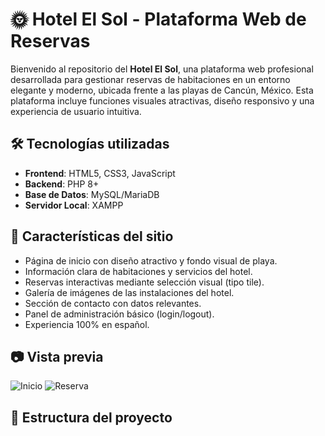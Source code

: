 # 🌞 Hotel El Sol - Plataforma Web de Reservas

Bienvenido al repositorio del **Hotel El Sol**, una plataforma web profesional desarrollada para gestionar reservas de habitaciones en un entorno elegante y moderno, ubicada frente a las playas de Cancún, México. Esta plataforma incluye funciones visuales atractivas, diseño responsivo y una experiencia de usuario intuitiva.

## 🛠️ Tecnologías utilizadas

- **Frontend**: HTML5, CSS3, JavaScript
- **Backend**: PHP 8+
- **Base de Datos**: MySQL/MariaDB
- **Servidor Local**: XAMPP

## 🎨 Características del sitio

- Página de inicio con diseño atractivo y fondo visual de playa.
- Información clara de habitaciones y servicios del hotel.
- Reservas interactivas mediante selección visual (tipo tile).
- Galería de imágenes de las instalaciones del hotel.
- Sección de contacto con datos relevantes.
- Panel de administración básico (login/logout).
- Experiencia 100% en español.

## 📷 Vista previa

![Inicio](img/captura_inicio.png)
![Reserva](img/captura_reserva.png)

## 🚀 Estructura del proyecto


